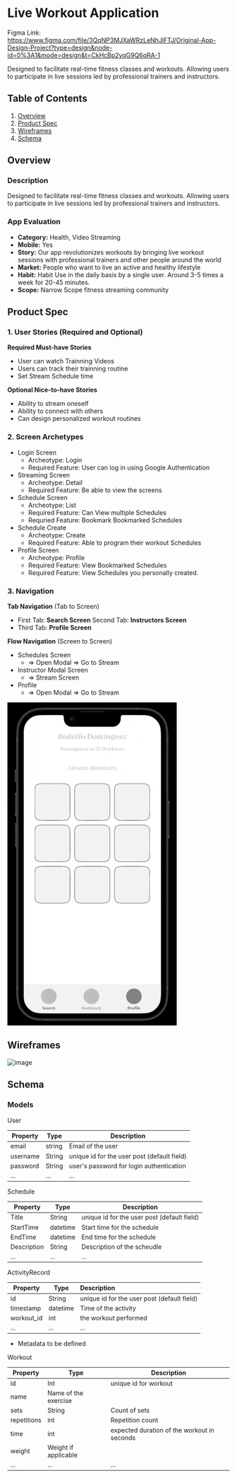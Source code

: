 # Live Workout Application


Figma Link: https://www.figma.com/file/3QqNP3MJXaWRzLeNhJlFTJ/Original-App-Design-Project?type=design&node-id=0%3A1&mode=design&t=CkHcBp2yqG9Q6qRA-1

Designed to facilitate real-time fitness classes and workouts.
Allowing users to participate in live sessions led by professional trainers and instructors.

## Table of Contents

1. [Overview](#Overview)
2. [Product Spec](#Product-Spec)
3. [Wireframes](#Wireframes)
4. [Schema](#Schema)

## Overview

### Description


Designed to facilitate real-time fitness classes and workouts.
Allowing users to participate in live sessions led by professional trainers and instructors.

### App Evaluation

- **Category:** Health, Video Streaming
- **Mobile:** Yes
- **Story:**  Our app revolutionizes workouts by bringing live workout sessions with professional trainers and other people around the world
- **Market:** People who want to live an active and healthy lifestyle
- **Habit:** Habit Use in the daily basis by a single user. Around 3-5 times a week for 20-45 minutes.
- **Scope:** Narrow Scope fitness streaming community

## Product Spec

### 1. User Stories (Required and Optional)

**Required Must-have Stories**

* User can watch Trainning Videos
* Users can track their trainning routine
* Set Stream Schedule time

**Optional Nice-to-have Stories**

* Ability to stream oneself
* Ability to connect with others
* Can design personalized workout routines


### 2. Screen Archetypes

* Login Screen
    * Archeotype: Login
    * Required Feature: User can log in using Google Authentication
* Streaming Screen
    * Archeotype: Detail
    * Required Feature: Be able to view the screens 
* Schedule Screen
    * Archeotype: List
    * Required Feature: Can View multiple Schedules
    * Requried Feature: Bookmark Bookmarked Schedules
* Schedule Create
    * Archeotype: Create
    * Required Feature: Able to program their workout Schedules
* Profile Screen
    * Archeotype: Profile
    * Required Feature: View Bookmarked Schedules
    * Required Feature: View Schedules you personally created.


### 3. Navigation

**Tab Navigation** (Tab to Screen)

- First Tab: **Search Screen**
  Second Tab: **Instructors Screen**
- Third Tab:  **Profile Screen**


**Flow Navigation** (Screen to Screen)

- Schedules Screen
  - => Open Modal => Go to Stream
- Instructor Modal Screen
  - => Stream Screen
- Profile
  - => Open Modal => Go to Stream


![](./mockup.gif)

## Wireframes


![image](https://hackmd.io/_uploads/Bkm1iqwe0.png)


## Schema 


### Models

User

| Property | Type   | Description                                 |
| -------- | ------ | ------------------------------------------- |
| email    | string | Email of the user                           |
| username | String | unique id for the user post (default field) |
| password | String | user's password for login authentication    |
| ...      | ...    | ...                                         |


Schedule

| Property | Type   | Description                                  |
|----------|--------|----------------------------------------------|
| Title | String | unique id for the user post (default field)   |
| StartTime | datetime | Start time for the schedule     |
| EndTime | datetime | End time for the schedule|
| Description | String | Description of the scheudle |
| ...      | ...    | ...                          


ActivityRecord

| Property   | Type     | Description                                 |
| ---------- | -------- |:------------------------------------------- |
| id         | String   | unique id for the user post (default field) |
| timestamp  | datetime | Time of the activity                        |
| workout_id | int      | the workout performed                       |
| ...        | ...      | ...                                         |

- Metadata to be defined

Workout

| Property | Type   | Description                                  |
|----------|--------|----------------------------------------------|
| id | Int | unique id for workout   |
|name| Name of the exercise
| sets | String |    Count of sets   |
|repetitions| int | Repetition count
|time| int | expected duration of the workout in seconds
|weight| Weight if applicable
| ...      | ...    | ...                          

